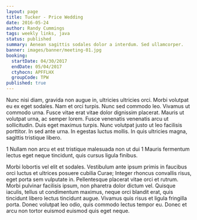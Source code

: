 ```yaml
---
layout: page
title: Tucker - Price Wedding
date: 2016-05-24
author: Randy Cummings
tags: weekly links, java
status: published
summary: Aenean sagittis sodales dolor a interdum. Sed ullamcorper.
banner: images/banner/meeting-01.jpg
booking:
  startDate: 04/30/2017
  endDate: 05/04/2017
  ctyhocn: APFFLHX
  groupCode: TPW
published: true
---
```

Nunc nisi diam, gravida non augue in, ultricies ultricies orci. Morbi volutpat eu ex eget sodales. Nam et orci turpis. Nunc sed commodo leo. Vivamus ut commodo urna. Fusce vitae erat vitae dolor dignissim placerat. Mauris ut volutpat urna, ac semper lorem. Fusce venenatis venenatis arcu ut sollicitudin. Duis eget maximus turpis. Nunc volutpat justo ut leo facilisis porttitor. In sed ante urna. In egestas luctus mollis. In quis ultricies magna, sagittis tristique libero.

1 Nullam non arcu et est tristique malesuada non ut dui
1 Mauris fermentum lectus eget neque tincidunt, quis cursus ligula finibus.

Morbi lobortis vel elit et sodales. Vestibulum ante ipsum primis in faucibus orci luctus et ultrices posuere cubilia Curae; Integer rhoncus convallis risus, eget porta sem vulputate in. Pellentesque placerat vitae orci et rutrum. Morbi pulvinar facilisis ipsum, non pharetra dolor dictum vel. Quisque iaculis, tellus ut condimentum maximus, neque orci blandit erat, quis tincidunt libero lectus tincidunt augue. Vivamus quis risus et ligula fringilla porta. Donec volutpat leo odio, quis commodo lectus tempor eu. Donec et arcu non tortor euismod euismod quis eget neque.
